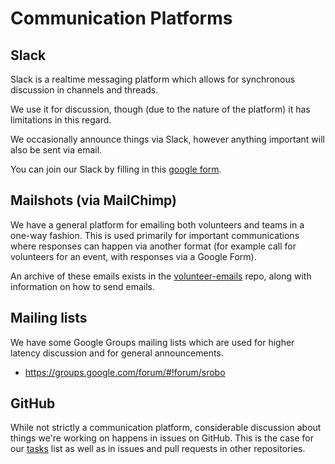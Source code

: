 # Communication Platforms

## Slack

Slack is a realtime messaging platform which allows for synchronous discussion
in channels and threads.

We use it for discussion, though (due to the nature of the platform) it has
limitations in this regard.

We occasionally announce things via Slack, however anything important will also
be sent via email.

You can join our Slack by filling in this [google form][slack-signup].

## Mailshots (via MailChimp)

We have a general platform for emailing both volunteers and teams in a one-way
fashion. This is used primarily for important communications where responses can
happen via another format (for example call for volunteers for an event, with
responses via a Google Form).

An archive of these emails exists in the [volunteer-emails](https://github.com/srobo/volunteer-emails/)
repo, along with information on how to send emails.

## Mailing lists

We have some Google Groups mailing lists which are used for higher latency
discussion and for general announcements.

* https://groups.google.com/forum/#!forum/srobo

## GitHub

While not strictly a communication platform, considerable discussion about
things we're working on happens in issues on GitHub. This is the case for our
[tasks][tasks] list as well as in issues and pull requests in other repositories.


[slack-signup]: https://goo.gl/forms/Maq41MHF8CYSRVn83
[tasks]: https://github.com/srobo/tasks/issues
